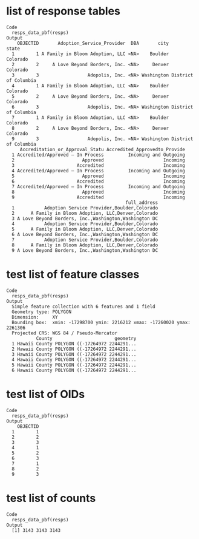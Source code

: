 # list of response tables

    Code
      resps_data_pbf(resps)
    Output
        OBJECTID       Adoption_Service_Provider  DBA       city                state
      1        1 A Family in Bloom Adoption, LLC <NA>    Boulder             Colorado
      2        2     A Love Beyond Borders, Inc. <NA>     Denver             Colorado
      3        3                  Adopolis, Inc. <NA> Washington District of Columbia
      4        1 A Family in Bloom Adoption, LLC <NA>    Boulder             Colorado
      5        2     A Love Beyond Borders, Inc. <NA>     Denver             Colorado
      6        3                  Adopolis, Inc. <NA> Washington District of Columbia
      7        1 A Family in Bloom Adoption, LLC <NA>    Boulder             Colorado
      8        2     A Love Beyond Borders, Inc. <NA>     Denver             Colorado
      9        3                  Adopolis, Inc. <NA> Washington District of Columbia
         Accreditation_or_Approval_Statu Accredited_Approvedto_Provide
      1 Accredited/Approved – In Process         Incoming and Outgoing
      2                         Approved                      Incoming
      3                       Accredited                      Incoming
      4 Accredited/Approved – In Process         Incoming and Outgoing
      5                         Approved                      Incoming
      6                       Accredited                      Incoming
      7 Accredited/Approved – In Process         Incoming and Outgoing
      8                         Approved                      Incoming
      9                       Accredited                      Incoming
                                                full_address
      1           Adoption Service Provider,Boulder,Colorado
      2      A Family in Bloom Adoption, LLC,Denver,Colorado
      3 A Love Beyond Borders, Inc.,Washington,Washington DC
      4           Adoption Service Provider,Boulder,Colorado
      5      A Family in Bloom Adoption, LLC,Denver,Colorado
      6 A Love Beyond Borders, Inc.,Washington,Washington DC
      7           Adoption Service Provider,Boulder,Colorado
      8      A Family in Bloom Adoption, LLC,Denver,Colorado
      9 A Love Beyond Borders, Inc.,Washington,Washington DC

# test list of feature classes

    Code
      resps_data_pbf(resps)
    Output
      Simple feature collection with 6 features and 1 field
      Geometry type: POLYGON
      Dimension:     XY
      Bounding box:  xmin: -17298700 ymin: 2216212 xmax: -17260020 ymax: 2261306
      Projected CRS: WGS 84 / Pseudo-Mercator
               County                       geometry
      1 Hawaii County POLYGON ((-17264972 2244291...
      2 Hawaii County POLYGON ((-17264972 2244291...
      3 Hawaii County POLYGON ((-17264972 2244291...
      4 Hawaii County POLYGON ((-17264972 2244291...
      5 Hawaii County POLYGON ((-17264972 2244291...
      6 Hawaii County POLYGON ((-17264972 2244291...

# test list of OIDs

    Code
      resps_data_pbf(resps)
    Output
        OBJECTID
      1        1
      2        2
      3        3
      4        1
      5        2
      6        3
      7        1
      8        2
      9        3

# test list of counts

    Code
      resps_data_pbf(resps)
    Output
      [1] 3143 3143 3143

